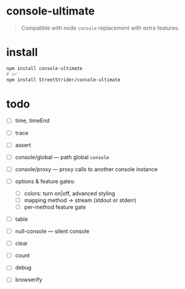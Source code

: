 # console-ultimate

> Compatible with node `console` replacement with extra features.

# install
```sh
npm install console-ultimate
# or
npm install StreetStrider/console-ultimate
```

# todo

* [ ] time, timeEnd
* [ ] trace
* [ ] assert
* [ ] console/global — path global `console`
* [ ] console/proxy — proxy calls to another console instance
* [ ] options & feature gates:

  * [ ] colors: turn on|off, advanced styling
  * [ ] mapping method → stream (stdout or stderr)
  * [ ] per-method feature gate

* [ ] table
* [ ] null-console — silent console
* [ ] clear
* [ ] count
* [ ] debug
* [ ] browserify
